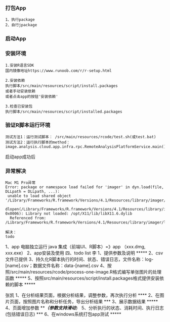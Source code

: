 ### 打包App
```text
1、执行package
2、自行jpackage
```


### 启动App

### 安装环境
```text
1.安装R语言SDK
国内镜像地址https://www.runoob.com/r/r-setup.html

2.安装依赖
执行脚本/src/main/resources/script/install.packages
或者手动安装依赖
或者点击app的按钮'安装依赖'

3.检查已安装包
执行脚本/src/main/resources/script/installed.packages
```

### 验证R脚本运行环境

```text
测试方法1：运行测试脚本： /src/main/resources/rcode/test.sh(或test.bat)
测试方法2：运行执行脚本的method：image.analysis.cloud.app.infra.rpc.RemoteAnalysisPlatformService.main()
```



启动app成功后


### 异常解决

```text
Mac M1 Pro异常
Error: package or namespace load failed for 'imager' in dyn.load(file, DLLpath = DLLpath, ...):
 unable to load shared object '/Library/Frameworks/R.framework/Versions/4.1/Resources/library/imager/libs/imager.so':
  dlopen(/Library/Frameworks/R.framework/Versions/4.1/Resources/library/imager/libs/imager.so, 0x0006): Library not loaded: /opt/X11/lib/libX11.6.dylib
  Referenced from: /Library/Frameworks/R.framework/Versions/4.1/Resources/library/imager/libs/imager.so
  
解决：
todo
```


1、app 电脑独立运行
java 集成（前端UI、R脚本）=》app （xxx.dmg, xxx.exe）
2、app安装及使用
四、todo list
李
1、提供参数及说明 *****
2、csv文件已提供
3、持久化R脚本执行的时间、状态、错误日志，文件名称：log-[name].csv；数据文件名称：data-[name].csv
4、按照/src/main/resources/rcode/process-one-image.R格式编写单张图片的处理函数 *****
5、按照src/main/resources/script/install.packages格式提供安装依赖的脚本 *****

张凯
1、在分析结果页面，根据分析结果，调整参数，再次执行分析 ****
2、在图片页面，按照图片名称和分析任务，导出分析结果 ***
3、展示数据结果 *****
4、页面增加参数 *****（参数支持滑动***）
5、分析执行的状态、消耗时间、执行日志(包括错误日志) ***
6、在windows系统打包app测试 *****
